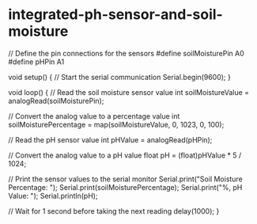 # integrated-ph-sensor-and-soil-moisture

// Define the pin connections for the sensors
#define soilMoisturePin A0
#define pHPin A1

void setup() {
  // Start the serial communication
  Serial.begin(9600);
}

void loop() {
  // Read the soil moisture sensor value
  int soilMoistureValue = analogRead(soilMoisturePin);

  // Convert the analog value to a percentage value
  int soilMoisturePercentage = map(soilMoistureValue, 0, 1023, 0, 100);

  // Read the pH sensor value
  int pHValue = analogRead(pHPin);

  // Convert the analog value to a pH value
  float pH = (float)pHValue * 5 / 1024;

  // Print the sensor values to the serial monitor
  Serial.print("Soil Moisture Percentage: ");
  Serial.print(soilMoisturePercentage);
  Serial.print("%, pH Value: ");
  Serial.println(pH);

  // Wait for 1 second before taking the next reading
  delay(1000);
}
